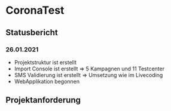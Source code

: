 # CoronaTest
## Statusbericht
### 26.01.2021
* Projektstruktur ist erstellt
* Import Console ist erstellt => 5 Kampagnen und 11 Testcenter
* SMS Validierung ist erstellt => Umsetzung wie im Livecoding
* WebApplikation begonnen


## Projektanforderung
